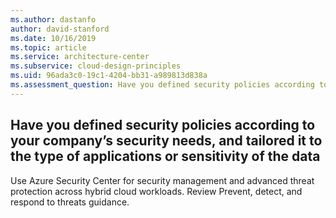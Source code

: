 ```yaml
---
ms.author: dastanfo
author: david-stanford
ms.date: 10/16/2019
ms.topic: article
ms.service: architecture-center
ms.subservice: cloud-design-principles
ms.uid: 96ada3c0-19c1-4204-bb31-a989813d838a
ms.assessment_question: Have you defined security policies according to your company’s security needs, and tailored it to the type of applications or sensitivity of the data
---
```

## Have you defined security policies according to your company’s security needs, and tailored it to the type of applications or sensitivity of the data

Use Azure Security Center for security management and advanced threat protection across hybrid cloud workloads. Review Prevent, detect, and respond to threats guidance.
